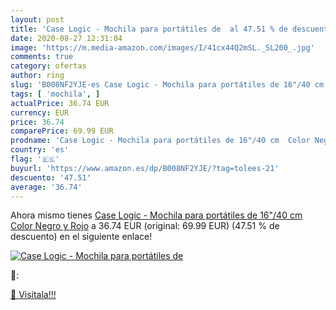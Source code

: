 ```yaml
---
layout: post
title: 'Case Logic - Mochila para portátiles de  al 47.51 % de descuento'
date: 2020-08-27 12:31:04
image: 'https://m.media-amazon.com/images/I/41cx44Q2mSL._SL200_.jpg'
comments: true
category: ofertas
author: ring
slug: 'B008NF2YJE-es Case Logic - Mochila para portátiles de 16"/40 cm Color...'
tags: [ 'mochila', ]
actualPrice: 36.74 EUR
currency: EUR
price: 36.74
comparePrice: 69.99 EUR
prodname: 'Case Logic - Mochila para portátiles de 16"/40 cm  Color Negro y Rojo'
country: 'es'
flag: '🇪🇸'
buyurl: 'https://www.amazon.es/dp/B008NF2YJE/?tag=tolees-21'
descuento: '47.51'
average: '36.74'
---
```


Ahora mismo tienes [Case Logic - Mochila para portátiles de 16"/40 cm  Color Negro y Rojo](https://www.amazon.es/dp/B008NF2YJE/?tag=tolees-21) a 36.74 EUR (original: 69.99 EUR) (47.51 %  de descuento) en el siguiente enlace!

[![Case Logic - Mochila para portátiles de ](https://m.media-amazon.com/images/I/41cx44Q2mSL._SL200_.jpg)](https://www.amazon.es/dp/B008NF2YJE/?tag=tolees-21)

🔎:


[🛒 Visítala!!!](https://www.amazon.es/dp/B008NF2YJE/?tag=tolees-21)
